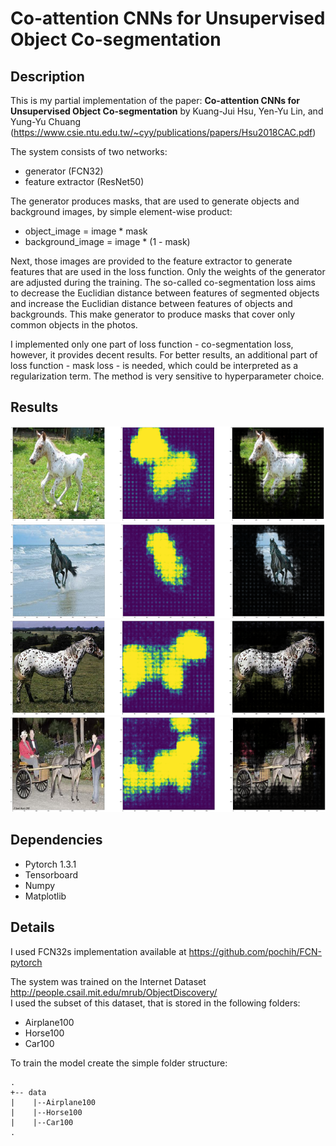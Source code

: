 # Co-attention CNNs for Unsupervised Object Co-segmentation

## Description

This is my partial implementation of the paper: **Co-attention CNNs for Unsupervised Object Co-segmentation** by Kuang-Jui Hsu, Yen-Yu Lin, and Yung-Yu Chuang (https://www.csie.ntu.edu.tw/~cyy/publications/papers/Hsu2018CAC.pdf)

The system consists of two networks:
- generator (FCN32)
- feature extractor (ResNet50)

The generator produces masks, that are used to generate objects and background images, by simple element-wise product:
- object_image = image * mask
- background_image = image * (1 - mask)

 Next, those images are provided to the feature extractor to generate features that are used in the loss function. Only the weights of the generator are adjusted during the training. The so-called co-segmentation loss aims to decrease the Euclidian distance between features of segmented objects and increase the Euclidian distance between features of objects and backgrounds. This make generator to produce masks that cover only common objects in the photos.

I implemented only one part of loss function - co-segmentation loss, however, it provides decent results.  For better results, an additional part of loss function - mask loss - is needed, which could be interpreted as a regularization term. The method is very sensitive to hyperparameter choice. 


## Results
![](img/example0.png)
![](img/example1.png)
![](img/example2.png)
![](img/example4.png)

## Dependencies
- Pytorch 1.3.1
- Tensorboard
- Numpy
- Matplotlib
## Details
I used FCN32s implementation available at https://github.com/pochih/FCN-pytorch

The system was trained on the Internet Dataset http://people.csail.mit.edu/mrub/ObjectDiscovery/  
I used the subset of this dataset, that is stored in the following folders:
- Airplane100
- Horse100
- Car100


To train the model create the simple folder structure:  
```
.
+-- data
|    |--Airplane100
|    |--Horse100
|    |--Car100
.
```
